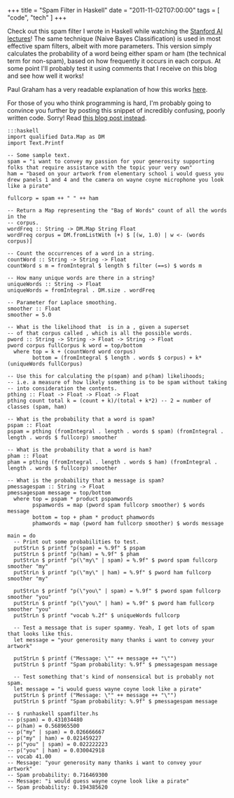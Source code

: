 +++
title = "Spam Filter in Haskell"
date = "2011-11-02T07:00:00"
tags = [ "code", "tech" ]
+++

Check out this spam filter I wrote in Haskell while watching the
[Stanford AI lectures](http://ai-class.com)! The same technique (Naive
Bayes Classification) is used in most effective spam filters, albeit
with more parameters. This version simply calculates the probability of
a word being either spam or ham (the technical term for non-spam), based
on how frequently it occurs in each corpus. At some point I'll probably
test it using comments that I receive on this blog and see how well it
works!

Paul Graham has a very readable explanation of how this works
[here](http://www.paulgraham.com/spam.html).

For those of you who think programming is hard, I'm probably going to
convince you further by posting this snippet of incredibly confusing,
poorly written code. Sorry! Read [this blog post
instead](/2010/12/15/exams-are-almost-over/).

    :::haskell
    import qualified Data.Map as DM
    import Text.Printf

    -- Some sample text.
    spam = "i want to convey my passion for your generosity supporting folks that require assistance with the topic your very own"
    ham = "based on your artwork from elementary school i would guess you drew panels 1 and 4 and the camera on wayne coyne microphone you look like a pirate"

    fullcorp = spam ++ " " ++ ham

    -- Return a Map representing the "Bag of Words" count of all the words in the
    -- corpus.
    wordFreq :: String -> DM.Map String Float
    wordFreq corpus = DM.fromListWith (+) $ [(w, 1.0) | w <- (words corpus)]

    -- Count the occurrences of a word in a string.
    countWord :: String -> String -> Float
    countWord s m = fromIntegral $ length $ filter (==s) $ words m

    -- How many unique words are there in a string?
    uniqueWords :: String -> Float
    uniqueWords = fromIntegral . DM.size . wordFreq

    -- Parameter for Laplace smoothing.
    smoother :: Float
    smoother = 5.0

    -- What is the likelihood that  is in a , given a superset
    -- of that corpus called , which is all the possible words.
    pword :: String -> String -> Float -> String -> Float
    pword corpus fullCorpus k word = top/bottom
      where top = k + (countWord word corpus)
            bottom = (fromIntegral $ length . words $ corpus) + k*(uniqueWords fullCorpus)

    -- Use this for calculating the p(spam) and p(ham) likelihoods;
    -- i.e. a measure of how likely something is to be spam without taking
    -- into consideration the contents.
    pthing :: Float -> Float -> Float -> Float
    pthing count total k = (count + k)/(total + k*2) -- 2 = number of classes (spam, ham)

    -- What is the probability that a word is spam?
    pspam :: Float
    pspam = pthing (fromIntegral . length . words $ spam) (fromIntegral . length . words $ fullcorp) smoother

    -- What is the probability that a word is ham?
    pham :: Float
    pham = pthing (fromIntegral . length . words $ ham) (fromIntegral . length . words $ fullcorp) smoother

    -- What is the probability that a message is spam?
    pmessagespam :: String -> Float
    pmessagespam message = top/bottom
      where top = pspam * product pspamwords
            pspamwords = map (pword spam fullcorp smoother) $ words message
            bottom = top + pham * product phamwords
            phamwords = map (pword ham fullcorp smoother) $ words message

    main = do
      -- Print out some probabilities to test.
      putStrLn $ printf "p(spam) = %.9f" $ pspam
      putStrLn $ printf "p(ham) = %.9f" $ pham
      putStrLn $ printf "p(\"my\" | spam) = %.9f" $ pword spam fullcorp smoother "my"
      putStrLn $ printf "p(\"my\" | ham) = %.9f" $ pword ham fullcorp smoother "my"

      putStrLn $ printf "p(\"you\" | spam) = %.9f" $ pword spam fullcorp smoother "you"
      putStrLn $ printf "p(\"you\" | ham) = %.9f" $ pword ham fullcorp smoother "you"
      putStrLn $ printf "vocab %.2f" $ uniqueWords fullcorp

      -- Test a message that is super spammy. Yeah, I get lots of spam that looks like this.
      let message = "your generosity many thanks i want to convey your artwork"

      putStrLn $ printf ("Message: \"" ++ message ++ "\"")
      putStrLn $ printf "Spam probability: %.9f" $ pmessagespam message

      -- Test something that's kind of nonsensical but is probably not spam.
      let message = "i would guess wayne coyne look like a pirate"
      putStrLn $ printf ("Message: \"" ++ message ++ "\"")
      putStrLn $ printf "Spam probability: %.9f" $ pmessagespam message

    -- $ runhaskell spamfilter.hs
    -- p(spam) = 0.431034480
    -- p(ham) = 0.568965500
    -- p("my" | spam) = 0.026666667
    -- p("my" | ham) = 0.021459227
    -- p("you" | spam) = 0.022222223
    -- p("you" | ham) = 0.030042918
    -- vocab 41.00
    -- Message: "your generosity many thanks i want to convey your artwork"
    -- Spam probability: 0.716469300
    -- Message: "i would guess wayne coyne look like a pirate"
    -- Spam probability: 0.194385620
